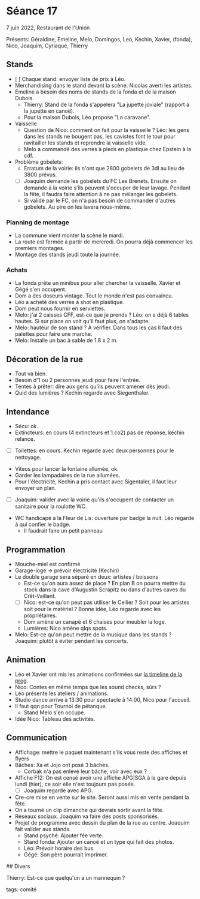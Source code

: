 # Séance 17

7 juin 2022, Restaurant de l'Union

Présents: Géraldine, Emeline, Melo, Domingos, Leo, Kechin, Xavier, (fonda), Nico, Joaquim, Cyriaque, Thierry

## Stands

- [ ] Chaque stand: envoyer liste de prix à Léo.
- Merchandising dans le stand devant la scène. Nicolas averti les artistes.
- Emeline a besoin des noms de stands de la fonda et de la maison Dubois.
  - Thierry: Stand de la fonda s'appelera "La jupette joviale" (rapport à la jupette en canoë).
  - Pour la maison Dubois, Léo propose "La caravane".
- Vaisselle
  - Question de Nico: comment on fait pour la vaisselle ? Léo: les gens dans les stands ne bougent pas, les cavistes font le tour pour ravitailler les stands et reprendre la vaisselle vide.
  - Melo a commandé des verres à pieds en plastique chez Epstein à la cdf.
- Problème gobelets:
  - Erratum de la voirie: ils n'ont que 2800 gobelets de 3dl au lieu de 3800 prévus.
  - [ ] Joaquim demande les gobelets du FC Les Brenets. Ensuite on demande à la voirie s'ils peuvent s'occuper de leur lavage. Pendant la fête, il faudra faire attention à ne pas mélanger les gobelets.
  - Si validé par le FC, on n'a pas besoin de commander d'autres gobelets. Au pire on les lavera nous-même.

### Planning de montage

- La commune vient monter la scène le mardi.
- La route est fermée à partir de mercredi. On pourra déjà commencer les premiers montages.
- Montage des stands jeudi toute la journée.

### Achats

- La fonda prête un minibus pour aller chercher la vaisselle. Xavier et Gégé s'en occupent.
- Dom a des doseurs vintage. Tout le monde n'est pas convaincu.
- Léo a acheté des verres à shot en plastique.
- Dom peut nous fournir en serviettes.
- Melo: j'ai 2 caisses CFF, est-ce que je prends ? Léo: on a déjà 6 tables hautes. Si sur place on voit qu'il faut plus, on s'adapte.
- Melo: hauteur de son stand ? À vérifier. Dans tous les cas il faut des palettes pour faire une marche.
- Melo: Installe un bac à sable de 1.8 x 2 m.

## Décoration de la rue 

- Tout va bien.
- Besoin d'1 ou 2 personnes jeudi pour faire l'entrée.
- Tentes à prêter: dire aux gens qu'ils peuvent amener dès jeudi.
- Quid des lumières ? Kechin regarde avec Siegenthaler.

## Intendance

- Sécu: ok.
- Extincteurs: en cours (4 extincteurs et 1 co2) pas de réponse, kechin relance.
- [ ] Toilettes: en cours. Kechin regarde avec deux personnes pour le nettoyage.
- Viteos pour lancer la fontaine allumée, ok.
- Garder les lampadaires de la rue allumées.
- Pour l'électricité, Kechin a pris contact avec Sigentaler, il faut leur envoyer un plan.
- [ ] Joaquim: valider avec la voirie qu'ils s'occupent de contacter un sanitaire pour la roulotte WC.
- WC handicapé à la Fleur de Lis: ouverture par badge la nuit. Léo regarde à qui confier le badge.
  - Il faudrait faire un petit panneau

## Programmation

- Mouche-miel est confirmé
- Garage-loge -> prévoir électricité (Kechin)
- Le double garage sera séparé en deux: artistes / boissons
  - Est-ce qu'on aura assez de place ? En plan B on pourra mettre du stock dans la cave d'Augustin Scrapitz ou dans d'autres caves du Crêt-Vaillant.
  - [ ] Nico: est-ce qu'on peut pas utiliser le Cellier ? Soit pour les artistes soit pour le matériel ? Bonne idée, Léo regarde avec les propriétaires.
  - Dom amène un canapé et 6 chaises pour meubler la loge.
  - Lumières: Nico amène qlqs spots.
- Melo: Est-ce qu'on peut mettre de la musique dans les stands ? Joaquim: plutôt à éviter pendant les concerts.

## Animation

- Léo et Xavier ont mis les animations confirmées sur [la timeline de la prog](https://docs.google.com/spreadsheets/d/1viaCwuO-k9vL99dIdTIuO4o_GQlNanFj/).
- Nico: Contes en même temps que les sound checks, sûrs ?
- Léo présente les ateliers / animations.
- Studio dance arrive à 13:30 pour spectacle à 14:00, Nico pour l'accueil.
- Il faut qqn pour Tournoi de pétanque.
  - Stand Melo s'en occupe.
- Idée Nico: Tableau des activités.

## Communication

- Affichage: mettre le paquet maintenant s'ils vous reste des affiches et flyers
- Bâches: Xa et Jojo ont posé 3 bâches.
  - Corbak n'a pas enlevé leur bâche, voir avec eux ?
- Affiche F12: On est censé avoir une affiche APG|SGA à la gare depuis lundi (hier), ce soir elle n'est toujours pas posée.
  - [ ] Joaquim regarde avec APG.
- Cre-cre mise en vente sur le site. Seront aussi mis en vente pendant la fête.
- On a tourné un clip dimanche qui devrais sortir avant la fête.
- Réseaux sociaux. Joaquim va faire des posts sponsorisés.
- Projet de programme avec dessin du plan de la rue au centre. Joaquim fait valider aux stands.
  - Stand psyché: Ajouter fée verte.
  - Stand fonda: Ajouter un canoë et un type qui fait des photos.
  - Léo: Prévoir horaire des bus.
  - Gégé: Son père pourrait imprimer.

## Divers

Thierry: Est-ce que quelqu'un a un mannequin ?




tags: comité
